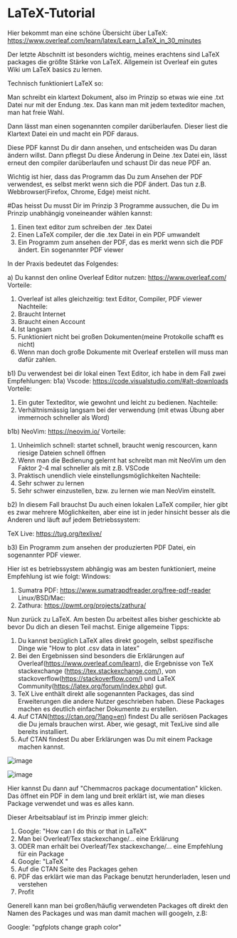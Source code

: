 # LaTeX-Tutorial

Hier bekommt man eine schöne Übersicht über LaTeX: https://www.overleaf.com/learn/latex/Learn_LaTeX_in_30_minutes

Der letzte Abschnitt ist besonders wichtig, meines erachtens sind LaTeX packages die größte Stärke von LaTeX.
Allgemein ist Overleaf ein gutes Wiki um LaTeX basics zu lernen.

Technisch funktioniert LaTeX so:

Man schreibt ein klartext Dokument, also im Prinzip so etwas wie eine .txt Datei nur mit der Endung .tex.
Das kann man mit jedem texteditor machen, man hat freie Wahl.

Dann lässt man einen sogenannten compiler darüberlaufen. Dieser liest die Klartext Datei ein und macht ein PDF daraus.

Diese PDF kannst Du dir dann ansehen, und entscheiden was Du daran ändern willst. Dann pflegst Du diese Änderung in Deine .tex Datei ein, lässt erneut den compiler darüberlaufen und schaust Dir das neue PDF an.

Wichtig ist hier, dass das Programm das Du zum Ansehen der PDF verwendest, es selbst merkt wenn sich die PDF ändert. Das tun z.B. Webbrowser(Firefox, Chrome, Edge) meist nicht.

#Das heisst Du musst Dir im Prinzip 3 Programme aussuchen, die Du im Prinzip unabhängig voneineander wählen kannst:

1) Einen text editor zum schreiben der .tex Datei
2) Einen LaTeX compiler, der die .tex Datei in ein PDF umwandelt
3) Ein Programm zum ansehen der PDF, das es merkt wenn sich die PDF ändert. Ein sogenannter PDF viewer

In der Praxis bedeutet das Folgendes:

a) Du kannst den online Overleaf Editor nutzen: https://www.overleaf.com/
Vorteile:

1) Overleaf ist alles gleichzeitig: text Editor, Compiler, PDF viewer 
Nachteile:
1) Braucht Internet
2) Braucht einen Account
3) Ist langsam
4) Funktioniert nicht bei großen Dokumenten(meine Protokolle schafft es nicht)
5) Wenn man doch große Dokumente mit Overleaf erstellen will muss man dafür zahlen.

b1) Du verwendest bei dir lokal einen Text Editor, ich habe in dem Fall zwei Empfehlungen:
b1a) Vscode: https://code.visualstudio.com/#alt-downloads
Vorteile:
1. Ein guter Texteditor, wie gewohnt und leicht zu bedienen.
Nachteile:
1. Verhältnismässig langsam bei der verwendung (mit etwas Übung aber immernoch schneller als Word)

b1b) NeoVim: https://neovim.io/
Vorteile:
1. Unheimlich schnell: startet schnell, braucht wenig rescourcen, kann riesige Dateien schnell öffnen
2. Wenn man die Bedienung gelernt hat schreibt man mit NeoVim um den Faktor 2-4 mal schneller als mit z.B. VSCode
3. Praktisch unendlich viele einstellungsmöglichkeiten
Nachteile:
1. Sehr schwer zu lernen
2. Sehr schwer einzustellen, bzw. zu lernen wie man NeoVim einstellt.

b2) In diesem Fall brauchst Du auch einen lokalen LaTeX compiler, hier gibt es zwar mehrere Möglichkeiten, aber eine ist in jeder hinsicht besser als die Anderen und läuft auf jedem Betriebssystem:

TeX Live: https://tug.org/texlive/

b3) Ein Programm zum ansehen der produzierten PDF Datei, ein sogenannter PDF viewer.

Hier ist es betriebssystem abhängig was am besten funktioniert, meine Empfehlung ist wie folgt:
Windows:
1. Sumatra PDF: https://www.sumatrapdfreader.org/free-pdf-reader
Linux/BSD/Mac:
1. Zathura: https://pwmt.org/projects/zathura/

Nun zurück zu LaTeX. Am besten Du arbeitest alles bisher geschickte ab bevor Du dich an diesen Teil machst.
Einige allgemeine Tipps:
1. Du kannst bezüglich LaTeX alles direkt googeln, selbst spezifische Dinge wie "How to plot .csv data in latex"
2. Bei den Ergebnissen sind besonders die Erklärungen auf Overleaf(https://www.overleaf.com/learn), die Ergebnisse von TeX stackexchange (https://tex.stackexchange.com/), von stackoverflow(https://stackoverflow.com/) und LaTeX Community(https://latex.org/forum/index.php) gut.
3. TeX Live enthält direkt alle sogenannten Packages, das sind Erweiterungen die andere Nutzer geschrieben haben. Diese Packages machen es deutlich einfacher Dokumente zu erstellen.
4. Auf CTAN(https://ctan.org/?lang=en) findest Du alle seriösen Packages die Du jemals brauchen wirst. Aber, wie gesagt, mit TexLive sind alle bereits installiert.
5. Auf CTAN findest Du aber Erklärungen was Du mit einem Package machen kannst.

![image](https://github.com/Nanderty/LaTeX-Tutorial/assets/89153936/6c5ba50a-fb38-485c-97d6-f74ce56856d5)

![image](https://github.com/Nanderty/LaTeX-Tutorial/assets/89153936/59cf55a6-10a1-4691-97cc-5e294fc76e39)

Hier kannst Du dann auf "Chemmacros package documentation" klicken. Das öffnet ein PDF in dem lang und breit erklärt ist, wie man dieses Package verwendet und was es alles kann.

Dieser Arbeitsablauf ist im Prinzip immer gleich:
1. Google: "How can I do this or that in LaTeX"
2. Man bei Overleaf/Tex stackexchange/... eine Erklärung
3. ODER man erhält bei Overleaf/Tex stackexchange/... eine Empfehlung für ein Package
4. Google: "LaTeX <Name des Packages>"
5. Auf die CTAN Seite des Packages gehen
6. PDF das erklärt wie man das Package benutzt herunderladen, lesen und verstehen
7. Profit

Generell kann man bei großen/häufig verwendeten Packages oft direkt den Namen des Packages und was man damit machen will googeln, z.B:

Google: "pgfplots change graph color"
